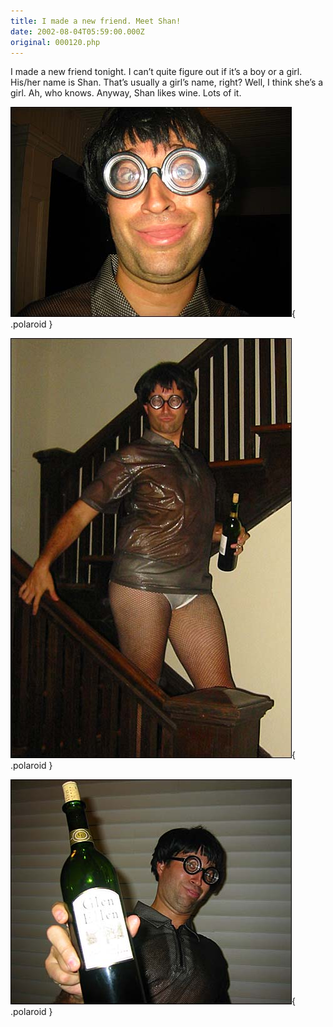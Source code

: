 ```yaml
---
title: I made a new friend. Meet Shan!
date: 2002-08-04T05:59:00.000Z
original: 000120.php
---
```


I made a new friend tonight. I can’t quite figure out if it’s a boy or a girl. His/her name is Shan. That’s usually a girl’s name, right? Well, I think she’s a girl. Ah, who knows. Anyway, Shan likes wine. Lots of it.

![img](./shan-02.jpg){ .polaroid }

![img](./shan-01.jpg){ .polaroid }

![img](./shan-03.jpg){ .polaroid }

